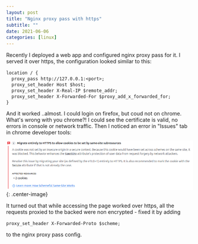 ```yaml
---
layout: post
title: "Nginx proxy pass with https"
subtitle: ""
date: 2021-06-06
categories: [linux]
---
```


Recently I deployed a web app and configured nginx proxy pass for it. I served it over https, the configuration looked similar to this:
```
location / {
  proxy_pass http://127.0.0.1:<port>;
  proxy_set_header Host $host;
  proxy_set_header X-Real-IP $remote_addr;
  proxy_set_header X-Forwarded-For $proxy_add_x_forwarded_for;
}
```

And it worked ..almost. I could login on firefox, but coud not on chrome. What's wrong with you chrome?! I could see the certificate is valid, no errors in console or network traffic. Then I noticed an error in "Issues" tab in chrome developer tools:

![Migrate entirely to HTTPS to allow cookies to be set by same-site subresources](/images/https_cookie_issue.png){: .center-image}

It turned out that while accessing the page worked over https, all the requests proxied to the backed were non encrypted - fixed it by adding 

```
proxy_set_header X-Forwarded-Proto $scheme;
```

to the nginx proxy pass config.
